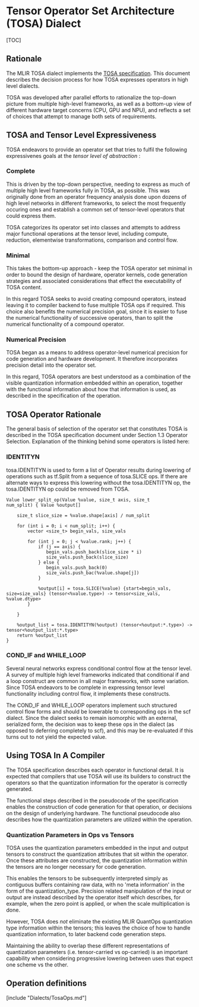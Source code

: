 # Tensor Operator Set Architecture (TOSA) Dialect

[TOC]

## Rationale

The MLIR TOSA dialect implements the [TOSA
specification](https://developer.mlplatform.org/w/tosa/).  This document
describes the decision process for how TOSA expresses operators in
high level dialects.

TOSA was developed after parallel efforts to rationalize the top-down picture
from multiple high-level frameworks, as well as a bottom-up view of different
hardware target concerns (CPU, GPU and NPU), and reflects a set of choices
that attempt to manage both sets of requirements.

## TOSA and Tensor Level Expressiveness

TOSA endeavors to provide an operator set that tries to fulfil the following
expressivenes goals at the *tensor level of abstraction* :

### Complete

This is driven by the top-down perspective, needing to express as much of
multiple high level frameworks fully in TOSA, as possible. This was originally
done from an operator frequency analysis done upon dozens of high level
networks in different frameworks, to select the most frequently occuring ones
and establish a common set of tensor-level operators that could express them.

TOSA categorizes its operator set into classes and attempts to address major
functional operations at the tensor level, including compute, reduction,
elementwise transformations, comparison and control flow.

### Minimal

This takes the bottom-up approach - keep the TOSA operator set minimal in
order to bound the design of hardware, operator kernels, code generation
strategies and associated considerations that effect the executability of TOSA
content.

In this regard TOSA seeks to avoid creating compound operators, instead
leaving it to compiler backend to fuse multiple TOSA ops if required. This
choice also benefits the numerical precision goal, since it is easier to fuse the
numerical functionality of successive operators, than to split the numerical
functionality of a compound operator.

### Numerical Precision

TOSA began as a means to address operator-level numerical precision for
code generation and hardware development. It therefore incorporates precision
detail into the operator set.

In this regard, TOSA operators are best understood as a combination of the visible
quantization information embedded within an operation, together with the
functional information about how that information is used, as described in the
specification of the operation.

## TOSA Operator Rationale

The general basis of selection of the operator set that constitutes TOSA is
described in the TOSA specification document  under Section 1.3 Operator
Selection. Explanation of the thinking behind some operators is listed here:

### IDENTITYN

tosa.IDENTITYN is used to form a list of Operator results during
lowering of operations such as tf.Split from a sequence of tosa.SLICE
ops.  If there are alternate ways to express this lowering without the
tosa.IDENTITYN op, the tosa.IDENTITYN op could be removed from TOSA.

```
Value lower_split_op(Value %value, size_t axis, size_t
num_split) { Value %output[]

    size_t slice_size = %value.shape[axis] / num_split

    for (int i = 0; i < num_split; i++) {
        vector <size_t> begin_vals, size_vals

        for (int j = 0; j < %value.rank; j++) {
            if (j == axis) {
               begin_vals.push_back(slice_size * i)
               size_vals.push_back(slice_size)
            } else {
               begin_vals.push_back(0)
               size_vals.push_bac(%value.shape[j])
            }

            %output[i] = tosa.SLICE(%value) {start=begin_vals, size=size_vals} (tensor<%value.type>) -> tensor<size_vals, %value.dtype>
        }

    }

    %output_list = tosa.IDENTITYN(%output) (tensor<%output:*.type>) -> tensor<%output_list:*.type>
    return %output_list
}
```

### COND\_IF and WHILE\_LOOP

Several neural networks express conditional control flow at the tensor level.
A survey of multiple high level frameworks indicated that conditional if and
a loop construct are common in all major frameworks, with some variation.
Since TOSA endeavors to be complete in expressing tensor level functionality
including control flow, it implements these constructs.

The COND\_IF and WHILE\_LOOP operators implement such structured control
flow forms and should be lowerable to corresponding ops in the scf dialect.
Since the dialect seeks to remain isomorphic with an external, serialized form,
the decision was to keep these ops in the dialect (as opposed to deferring
completely to scf), and this may be re-evaluated if this turns out to not yield
the expected value.

## Using TOSA In A Compiler

The TOSA specification describes each operator in functional detail. It is
expected that compilers that use TOSA will use its builders to construct the
operators so that the quantization information for the operator is correctly
generated.

The functional steps described in the pseudocode of the specification enables
the construction of code generation for that operation, or decisions on the
design of underlying hardware. The functional pseudocode also describes
how the quantization parameters are utilized within the operation.

### Quantization Parameters in Ops vs Tensors

TOSA uses the quantization parameters embedded in the input and output
tensors to construct the quantization attributes that sit within the operator.
Once these attributes are constructed, the quantization information within
the tensors are no longer necessary for code generation.

This enables the tensors to be subsequently interpreted simply as contiguous
buffers containing raw data, with no 'meta information' in the form of the
quantization_type. Precision related manipulation of the input or output are
instead described by the operator itself which describes, for example, when
the zero point is applied, or when the scale multiplication is done.

However, TOSA does *not* eliminate the existing MLIR QuantOps quantization
type information within the tensors; this leaves the choice of how to handle
quantization information, to later backend code generation steps.

Maintaining the ability to overlap these different representations of
quantization parameters (i.e. tensor-carried vs op-carried) is an important
capability when considering progressive lowering between uses that expect one
scheme vs the other.

## Operation definitions

[include "Dialects/TosaOps.md"]
